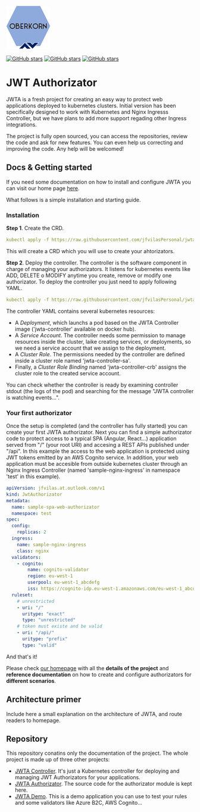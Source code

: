 ![logo](./_media/logo4.png)

[![GitHub stars](https://img.shields.io/github/stars/jfvilasPersonal/oberkorn.svg)](https://github.com/kubernetes/ingress-nginx/stargazers)
[![GitHub stars](https://img.shields.io/badge/contributions-welcome-orange.svg)](https://github.com/jfvilasPersonal/oberkorn/blob/main/docs/CONTRIBUTING.md)
[![GitHub stars](https://img.shields.io/badge/project-homepage-red.svg)](https://raw.githubusercontent.com/jfvilasPersonal/oberkorn/main/docs/index.html)




# JWT Authorizator
JWTA is a fresh project for creating an easy way to protect web applications deployed to kubernetes clusters. Initial version has been specifically designed to work with Kubernetes and Nginx Ingresss Controller, but we have plans to add more support regading other Ingress integrations.

The project is fully open sourced, you can access the repositories, review the code and ask for new features. You can even help us correcting and improving the code. Any help will be welcomed!

## Docs & Getting started
If you need some documentation on how to install and configure JWTA you can visit our home page [here](https://jfvilaspersonal.github.io/jwtauthorizator).

What follows is a simple installation and starting guide.

### Installation
**Step 1**. Create the CRD.

```yaml
kubectl apply -f https://raw.githubusercontent.com/jfvilasPersonal/jwta-controller/main/crd/crd.yaml
```

This will create a CRD which you will use to create your ahtorizators.

**Step 2**. Deploy the controller.
The controller is the software component in charge of managing your authorizators. It listens for kubernetes events like ADD, DELETE o MODIFY anytime you create, remove or modify one authorizator. To deploy the controller you just need to apply following YAML.

```yaml
kubectl apply -f https://raw.githubusercontent.com/jfvilasPersonal/jwta-controller/main/crd/controller.yaml
```

The controller YAML contains several kubernetes resources:

 - A *Deployment*, which launchs a pod based on the JWTA Controller image ('jwta-controller' available on docker hub).
 - A *Service Account*. The controller needs some permission to manage resources inside the cluster, laike creating services, or deployments, so we need a service account that we assign to the deployment.
 - A *Cluster Role*. The permissions needed by the controller are defined inside a cluster role named 'jwta-controller-sa'.
 - Finally, a *Cluster Role Binding* named 'jwta-controller-crb' assigns the cluster role to the created service account.

You can check whether the controller is ready by examining controller stdout (the logs of the pod) and searching for the message "JWTA controller is watching events...".

### Your first authorizator
Once the setup is completed (and the controller has fully started) you can create your first JWTA authorizator. Next you can find a simple authorizator code to protect access to a typical SPA (Angular, React...) application served from "/" (your root URI) and accesing a REST APIs published under "/api". In this example the access to the web application is protected using JWT tokens emitted by an AWS Cognito service. In addition, your web application must be accesible from outside kubernetes cluster through an Nginx Ingress Controller (named 'sample-nginx-ingress' in namespace 'test' in this example).

```yaml
apiVersion: jfvilas.at.outlook.com/v1
kind: JwtAuthorizator
metadata:
  name: sample-spa-web-authorizator
  namespace: test
spec:
  config:
    replicas: 2
  ingress:
    name: sample-nginx-ingress
    class: nginx
  validators:
    - cognito:
        name: cognito-validator
        region: eu-west-1
        userpool: eu-west-1_abcdefg
        iss: https://cognito-idp.eu-west-1.amazonaws.com/eu-west-1_abcdefg
  ruleset:
    # unrestricted
    - uri: "/"
      uritype: "exact"
      type: "unrestricted"
    # token must existe and be valid
    - uri: "/api/"
      uritype: "prefix"
      type: "valid"
```

And that's it!

Please check [our homepage](https://jfvilaspersonal.github.io/jwtauthorizator) with all the **details of the project** and **reference documentation** on how to create and configure authorizators for **different scenarios**.


## Architecture primer
Include here a small explanation on the architecture of JWTA, and route readers to homepage.


## Repository
This repository conatins only the documentation of the project. The whole project is made up of three other projects:

  - [JWTA Controller](https://github.com/jfvilasPersonal/jwta-controller). It's just a Kubernetes controller for deploying and managing JWT Authorizators for your applications.
  - [JWTA Authorizator](https://github.com/jfvilasPersonal/jwta-authorizator). The source code for the authorizator module is kept here.
  - [JWTA Demo](https://github.com/jfvilasPersonal/jwta-demo). This is a demo application you can use to test your rules and some validators like Azure B2C, AWS Cognito...

